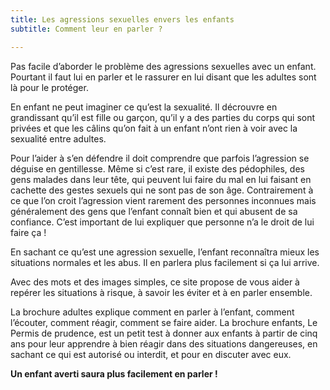 ```yaml
---
title: Les agressions sexuelles envers les enfants
subtitle: Comment leur en parler ?

---
```

Pas facile d’aborder le problème des agressions sexuelles avec un enfant.
Pourtant il faut lui en parler et le rassurer en lui disant que les adultes
sont là pour le protéger.

En enfant ne peut imaginer ce qu’est la sexualité. Il décrouvre en grandissant
qu’il est fille ou garçon, qu’il y a des parties du corps qui sont privées et
que les câlins qu’on fait à un enfant n’ont rien à voir avec la sexualité entre
adultes.

Pour l’aider à s’en défendre il doit comprendre que parfois l’agression se
déguise en gentillesse. Même si c’est rare, il existe des pédophiles, des gens
malades dans leur tête, qui peuvent lui faire du mal en lui faisant en cachette
des gestes sexuels qui ne sont pas de son âge. Contrairement à ce que l’on
croit l’agression vient rarement des personnes inconnues mais généralement des
gens que l’enfant connaît bien et qui abusent de sa confiance. C’est important
de lui expliquer que personne n’a le droit de lui faire ça !

En sachant ce qu’est une agression sexuelle, l’enfant reconnaîtra mieux les
situations normales et les abus. Il en parlera plus facilement si ça lui
arrive.

Avec des mots et des images simples, ce site propose de vous aider à repérer
les situations à risque, à savoir les éviter et à en parler ensemble.

La brochure adultes explique comment en parler à l’enfant, comment l’écouter,
comment réagir, comment se faire aider. La brochure enfants, Le Permis de
prudence, est un petit test à donner aux enfants à partir de cinq ans pour leur
apprendre à bien réagir dans des situations dangereuses, en sachant ce qui est
autorisé ou interdit, et pour en discuter avec eux.

**Un enfant averti saura plus facilement en parler !**
